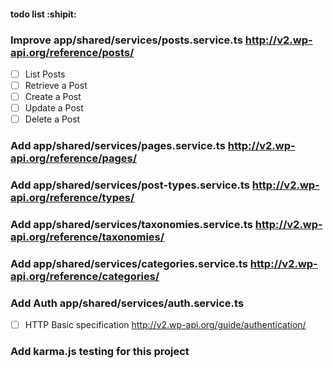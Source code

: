 #### todo list :shipit:

### Improve app/shared/services/posts.service.ts http://v2.wp-api.org/reference/posts/
- [ ] List Posts
- [ ] Retrieve a Post
- [ ] Create a Post
- [ ] Update a Post
- [ ] Delete a Post

### Add app/shared/services/pages.service.ts http://v2.wp-api.org/reference/pages/

### Add app/shared/services/post-types.service.ts http://v2.wp-api.org/reference/types/

### Add app/shared/services/taxonomies.service.ts http://v2.wp-api.org/reference/taxonomies/

### Add app/shared/services/categories.service.ts http://v2.wp-api.org/reference/categories/

### Add Auth app/shared/services/auth.service.ts 
- [ ] HTTP Basic specification http://v2.wp-api.org/guide/authentication/
		
### Add karma.js testing for this project